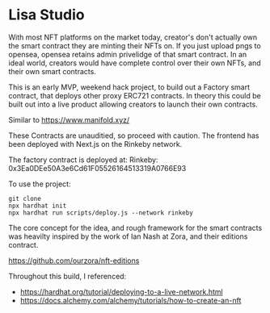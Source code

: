 # Lisa Studio

With most NFT platforms on the market today, creator's don't actually own the smart contract they are minting their NFTs on. If you just upload pngs to opensea, opensea retains admin privelidge of that smart contract. In an ideal world, creators would have complete control over their own NFTs, and their own smart contracts.

This is an early MVP, weekend hack project, to build out a Factory smart contract, that deploys other proxy ERC721 contracts. In theory this could be built out into a live product allowing creators to launch their own contracts. 

Similar to https://www.manifold.xyz/

These Contracts are unauditied, so proceed with caution. The frontend has been deployed with Next.js on the Rinkeby network.

The factory contract is deployed at:
Rinkeby: 0x3Ea0DEe50A3e6Cd61F05526164513319A0766E93

To use the project:
```shell
git clone
npx hardhat init
npx hardhat run scripts/deploy.js --network rinkeby
```

The core concept for the idea, and rough framework for the smart contracts was heavilty inspired by the work of Ian Nash at Zora, and their editions contract. 

https://github.com/ourzora/nft-editions

Throughout this build, I referenced:
- https://hardhat.org/tutorial/deploying-to-a-live-network.html
- https://docs.alchemy.com/alchemy/tutorials/how-to-create-an-nft
